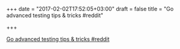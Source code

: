 +++
date = "2017-02-02T17:52:05+03:00"
draft = false
title = "Go advanced testing tips &amp; tricks  #reddit"

+++

<p><a href="https://t.co/NceVRvA2fn">Go advanced testing tips &amp; tricks  #reddit</a></p>
